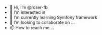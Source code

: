 - 👋 Hi, I’m @roser-fb
- 👀 I’m interested in 
- 🌱 I’m currently learning Symfony framework
- 💞️ I’m looking to collaborate on ...
- 📫 How to reach me ...

<!---
roser-fb is a ✨ special ✨ repository because its `README.md` (this file) appears on your GitHub profile.
You can click the Preview link to take a look at your changes.
--->

